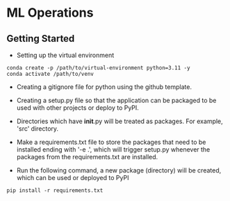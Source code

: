 # ML Operations

## Getting Started
- Setting up the virtual environment
```console
conda create -p /path/to/virtual-environment python=3.11 -y
conda activate /path/to/venv
```

- Creating a gitignore file for python using the github template.
- Creating a setup.py file so that the application can be packaged to be used with other projects or deploy to PyPI.
- Directories which have __init__.py will be treated as packages. For example, 'src' directory.
- Make a requirements.txt file to store the packages that need to be installed ending with '-e .', which will trigger setup.py whenever the packages from the requirements.txt are installed.

- Run the following command, a new package (directory) will be created, which can be used or deployed to PyPI
```console
pip install -r requirements.txt
```
